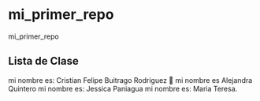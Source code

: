 # mi_primer_repo

mi_primer_repo

## Lista de Clase

mi nombre es: Cristian Felipe Buitrago Rodriguez 🤔
mi nombre es Alejandra Quintero 
mi nombre es: Jessica Paniagua 
mi nombre es: Maria Teresa.

